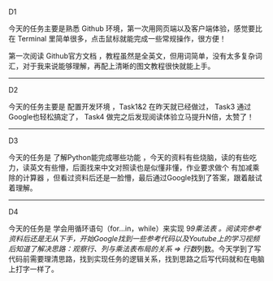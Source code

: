 D1

今天的任务主要是熟悉 Github 环境，第一次用网页端以及客户端体验，感觉要比在 Terminal 里简单很多，点击鼠标就能完成一些常规操作，很方便！

第一次阅读 Github官方文档 ，教程虽然是全英文，但用词简单，没有太多复杂词汇，对于我来说能够理解，再配上清晰的图文教程很快就能上手。

---

D2

今天的任务主要是 配置开发环境 ，Task1&2 在昨天就已经做过， Task3 通过Google也轻松搞定了， Task4 做完之后发现阅读体验立马提升N倍，太赞了！

---

D3

今天的任务是 了解Python能完成哪些功能 ，今天的资料有些烧脑，读的有些吃力，读英文有些懵，后面找来中文对照读也是似懂非懂，作业要求做个 有加减乘除的计算器 ，但看过资料后还是一脸懵，最后通过Google找到了答案，跟着敲试着理解。

---

D4

今天的任务是 学会用循环语句（for...in，while）来实现 9*9乘法表 。阅读完参考资料后还是无从下手，开始Google找到一些参考代码以及Youtube上的学习视频后知道了解决思路：观察行、列与乘法表布局的关系 => 行数*列数。今天学到了写代码前需要理清思路，找到实现任务的逻辑关系，找到思路之后写代码就和在电脑上打字一样了。
